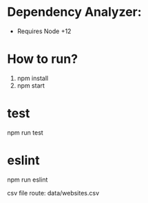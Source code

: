 # Dependency Analyzer:
- Requires Node +12

# How to run?
1. npm install
2. npm start

# test
npm run test

# eslint
npm run eslint

csv file route:
data/websites.csv

